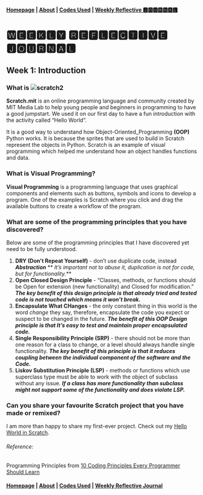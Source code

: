 #### [Homepage](https://jolly20220861.github.io/)   |  [About](https://jolly20220861.github.io/about) | [Codes Used](https://jolly20220861.github.io/Codes) | [Weekly Reflective 🅹🅾🆄🆁🅽🅰🅻](https://jolly20220861.github.io/journals)

# 🆆🅴🅴🅺🅻🆈 🆁🅴🅵🅻🅴🅲🆃🅸🆅🅴 🅹🅾🆄🆁🅽🅰🅻

## Week 1: **Introduction**
### What is ![scratch2](https://user-images.githubusercontent.com/110364984/183288625-2ac3bef0-b260-4179-b07d-f7016ae0540a.jpg)

**Scratch.mit** is an online programming language and community created by MIT Media Lab to help young people and beginners in programming to have a good jumpstart. We used it on our first day to have a fun introduction with the activity called “Hello World”.

It is a good way to understand how Object-Oriented_Programming **(OOP)** Python works. It is because the sprites that are used to build in Scratch represent the objects in Python. Scratch is an example of visual programming which helped me understand how an object handles functions and data.

### What is Visual Programming?
**Visual Programming** is a programming language that uses graphical components and elements such as buttons, symbols and icons to develop a program. One of the examples is Scratch where you click and drag the available buttons to create a workflow of the program.

### What are some of the programming principles that you have discovered?
Below are some of the programming principles that I have discovered yet need to be fully understood.
1. **DRY (Don't Repeat Yourself)** -  don’t use duplicate code, instead **_Abstraction_**
     ** _It’s important not to abuse it, duplication is not for code, but for functionality._**
2. **Open Closed Design Principle** - “Classes, methods, or functions should be Open for extension (new functionality) and Closed for modification.”
      **_The key benefit of this design principle is that already tried and tested code is not touched which means it won’t break._**
3. **Encapsulate What CHanges** - the only constant thing in this world is the word _change_ they say, therefore, encapsulate the code you expect or suspect to be changed in the future. **_The benefit of this OOP Design principle is that It’s easy to test and maintain proper encapsulated code._**
4. **Single Responsibility Principle (SRP)** - there should not be more than one reason for a class to change, or a level should always handle single functionality.
     **_The key benefit of this principle is that it reduces coupling between the individual component of the software and the Code._**
5. **Liskov Substitution Principle (LSP)** - methods or functions which use superclass type must be able to work with the object of subclass without any issue.
      **_If a class has more functionality than subclass might not support some of the functionality and does violate LSP._**
      
### Can you share your favourite Scratch project that you have made or remixed?
I am more than happy to share my first-ever project. Check out my [Hello World in Scratch](https://scratch.mit.edu/projects/718084602).


###### Reference:
Programming Principles from [10 Coding Principles Every Programmer Should Learn](https://dzone.com/articles/10-coding-principles-every-programmer-should-learn)


#### [Homepage](jolly20220861.github.io)   | [About](https://jolly20220861.github.io/about)   | [Codes Used](https://jolly20220861.github.io/Codes)   | [Weekly Reflective Journal](https://jolly20220861.github.io/journals)

